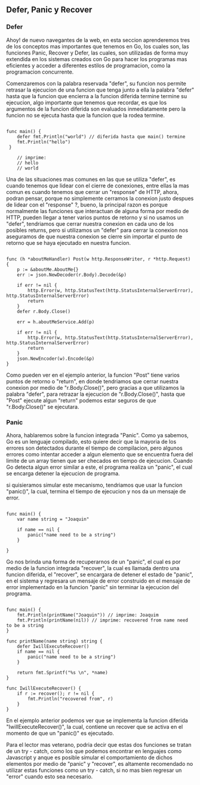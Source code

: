 ## Defer, Panic y Recover

### **Defer**

Ahoy! de nuevo navegantes de la web, en esta seccion aprenderemos tres de los conceptos mas importantes que tenemos en Go, los cuales son, las funciones Panic, Recover y Defer, las cuales, son utilizadas de forma muy extendida en los sistemas creados con Go para hacer los programas mas eficientes y acceder a diferentes estilos de programacion, como la programacion concurrente.

Comenzaremos con la palabra reservada "defer", su funcion nos permite retrasar la ejecucion de una funcion que tenga junto a ella la palabra "defer" hasta que la funcion que encierra a la funcion diferida termine termine su ejecucion, algo importante que tenemos que recordar, es que los argumentos de la funcion diferida son evaluados inmediatamente pero la funcion no se ejecuta hasta que la funcion que la rodea termine.  

```golang

func main() {
    defer fmt.Println("world") // diferida hasta que main() termine
    fmt.Println("hello")
 }

    // imprime:
    // hello
    // world
```

Una de las situaciones mas comunes en las que se utiliza "defer", es cuando tenemos que lidear con el cierre de conexiones, entre ellas la mas comun es cuando tenemos que cerrar un "response" de HTTP, ahora, podran pensar, porque no simplemente cerramos la conexion justo despues de lidear con el "response" ?, bueno, la principal razon es porque normalmente las funciones que interactuan de alguna forma por medio de HTTP, pueden llegar a tener varios puntos de retorno y si no usamos un "defer", tendriamos que cerrar nuestra conexion en cada uno de los posibles returns, pero si utilizamos un "defer" para cerrar la conexion nos aseguramos de que nuestra conexion se cierre sin importar el punto de retorno que se haya ejecutado en nuestra funcion.

```golang

func (h *aboutMeHandler) Post(w http.ResponseWriter, r *http.Request) {
	p := &aboutMe.AboutMe{}
	err := json.NewDecoder(r.Body).Decode(&p)

	if err != nil {
		http.Error(w, http.StatusText(http.StatusInternalServerError), http.StatusInternalServerError)
		return
	}
	defer r.Body.Close()

	err = h.aboutMeService.Add(p)

	if err != nil {
		http.Error(w, http.StatusText(http.StatusInternalServerError), http.StatusInternalServerError)
		return
	}
	json.NewEncoder(w).Encode(&p)
}
```

Como pueden ver en el ejemplo anterior, la funcion "Post" tiene varios puntos de retorno o "return", en donde tendriamos que cerrar nuestra conexion por medio de "r.Body.Close()", pero gracias a que utilizamos la palabra "defer", para retrazar la ejecucion de "r.Body.Close()", hasta que "Post" ejecute algun "return" podemos estar seguros de que "r.Body.Close()" se ejecutara.


### **Panic**

Ahora, hablaremos sobre la funcion integrada "Panic". Como ya sabemos, Go es un lenguaje compilado, esto quiere decir que la mayoria de los errores son detectados durante el tiempo de compilacion, pero algunos errores como intentar acceder a algun elemento  que se encuentra fuera del limite de un array tienen que ser checados en tiempo de ejecucion. Cuando Go detecta algun error similar a este, el programa realiza un "panic", el cual se encarga detener la ejecucion de programa. 

si quisieramos simular este mecanismo, tendriamos que usar la funcion "panic()", la cual, termina el tiempo de ejecucion y nos da un mensaje de error.

```golang

func main() {
    var name string = "Joaquin"

    if name == nil {
        panic("name need to be a string")
    }

}
```

Go nos brinda una forma de recuperarnos de un "panic", el cual es por medio de la funcion integrada "recover", la cual es llamada dentro una funcion diferida, el "recover", se encargara de detener el estado de "panic", en el sistema y regresara un mensaje de error construido en el mensaje de error implementado en la funcion "panic" sin terminar la ejecucion del programa.

```golang

func main() {
    fmt.Println(printName("Joaquin")) // imprime: Joaquim
    fmt.Println(printName(nil)) // imprime: recovered from name need to be a string
}

func printName(name string) string {
    defer IwillExecuteRecover()
    if name == nil {
        panic("name need to be a string")
    }

    return fmt.Sprintf("%s \n", *name)
}

func IwillExecuteRecover() {
    if r := recover(); r != nil {
        fmt.Println("recovered from", r)
    }
}
```

En el ejemplo anterior podemos ver que se implementa la funcion diferida  "IwillExecuteRecover()", la cual, contiene un recover que se activa en el momento de que un "panic()" es ejecutado.

Para el lector mas veterano, podria decir que estas dos funciones se tratan de un try - catch, como los que podemos encontrar en lenguajes como Javascript y anque es posible simular el comportamiento de dichos elementos por medio de "panic" y "recover", es altamente recomendado no utilizar estas funciones como un try - catch, si no mas bien regresar un "error" cuando esto sea necesario. 

